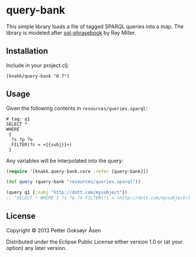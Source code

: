 # query-bank

This simple library loads a file of tagged SPARQL queries into a map.
The library is modeled after [sql-phrasebook](https://github.com/ray1729/sql-phrasebook) by Ray Miller.

## Installation
Include in your project.clj:

    [knakk/query-bank "0.7"]

## Usage

Given the following contents in `resources/queries.sparql`:

```sparql
# tag: q1
SELECT *
WHERE
 {
  ?s ?p ?o 
  FILTER(?s = <{{subj}}>)
 }
```

Any variables will be interpolated into the query:

```clojure
(require '[knakk.query-bank.core :refer [query-bank]])

(def query (query-bank "resources/queries.sparql"))

(query q1 {:subj "http://dott.com/mysubject"})
;; "SELECT * WHERE { ?s ?p ?o FILTER(?s = <http://dott.com/mysubject>) }"
```

## License

Copyright © 2013 Petter Goksøyr Åsen

Distributed under the Eclipse Public License either version 1.0 or (at
your option) any later version.
